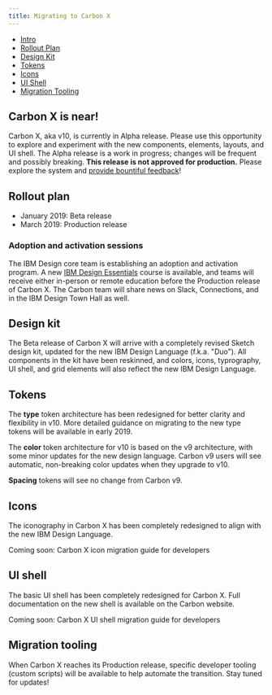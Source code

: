 ```yaml
---
title: Migrating to Carbon X
---
```


<anchor-links>
<ul>
  <li><a href="#carbon-x-is-near">Intro</a></li>
  <li><a href="#rollout-plan">Rollout Plan</a></li>
  <li><a href="#design-kit">Design Kit</a></li>
  <li><a href="#tokens">Tokens</a></li>
  <li><a href="#icons">Icons</a></li>
  <li><a href="#ui-shell">UI Shell</a></li>
  <li><a href="#migration-tooling">Migration Tooling</a></li>
</ul>
</anchor-links>

## Carbon X is near!

Carbon X, aka v10, is currently in Alpha release. Please use this opportunity to explore and experiment with the new components, elements, layouts, and UI shell. The Alpha release is a work in progress; changes will be frequent and possibly breaking. **This release is not approved for production.** Please explore the system and [provide bountiful feedback](../help/support#github-issues)!

## Rollout plan

- January 2019: Beta release
- March 2019: Production release

### Adoption and activation sessions

<p>The IBM Design core team is establishing an adoption and activation program. A new <a href="https://w3.ibm.com/design/essentials" target="blank">IBM Design Essentials</a> course is available, and teams will receive either in-person or remote education before the Production release of Carbon X. The Carbon team will share news on Slack, Connections, and in the IBM Design Town Hall as well.</p>

## Design kit

The Beta release of Carbon X will arrive with a completely revised Sketch design kit, updated for the new IBM Design Language (f.k.a. "Duo"). All components in the kit have been reskinned, and colors, icons, typrography, UI shell, and grid elements will also reflect the new IBM Design Language.

## Tokens

The **type** token architecture has been redesigned for better clarity and flexibility in v10. More detailed guidance on migrating to the new type tokens will be available in early 2019.

The **color** token architecture for v10 is based on the v9 architecture, with some minor updates for the new design language. Carbon v9 users will see automatic, non-breaking color updates when they upgrade to v10.

**Spacing** tokens will see no change from Carbon v9.

## Icons

The iconography in Carbon X has been completely redesigned to align with the new IBM Design Language.

Coming soon: Carbon X icon migration guide for developers

## UI shell

The basic UI shell has been completely redesigned for Carbon X. Full documentation on the new shell is available on the Carbon website.

Coming soon: Carbon X UI shell migration guide for developers

## Migration tooling

When Carbon X reaches its Production release, specific developer tooling (custom scripts) will be available to help automate the transition. Stay tuned for updates!
